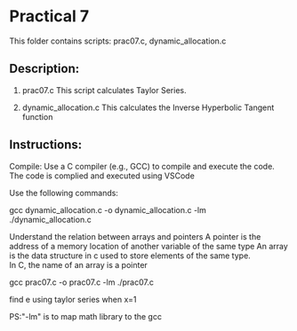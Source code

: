 # Practical 7
This folder contains scripts: prac07.c, dynamic_allocation.c

## Description:
1. prac07.c
This script calculates Taylor Series.

2. dynamic_allocation.c
This calculates the Inverse Hyperbolic Tangent function 

## Instructions:
Compile: Use a C compiler (e.g., GCC) to compile and execute the code.
The code is complied and executed using VSCode

Use the following commands:


gcc dynamic_allocation.c -o dynamic_allocation.c -lm
./dynamic_allocation.c

Understand the relation between arrays and pointers
A pointer is the address of a memory location of another variable of the same type
An array is the data structure in c used to store elements of the same type.  
In C, the name of an array is a pointer


gcc prac07.c -o prac07.c -lm
./prac07.c

find e using taylor series when x=1

PS:"-lm" is to map math library to the gcc
